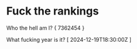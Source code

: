 # Fuck the rankings

Who the hell am I?
{ 7362454 }

What fucking year is it?
[ 2024-12-19T18:30:00Z ]
